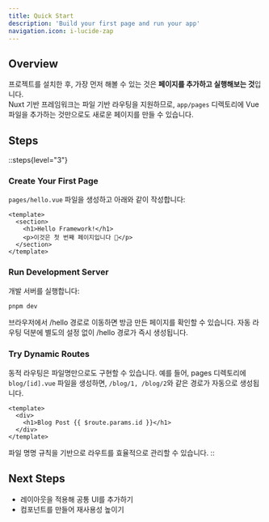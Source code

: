 ```yaml
---
title: Quick Start
description: 'Build your first page and run your app'
navigation.icon: i-lucide-zap
---
```


## Overview
프로젝트를 설치한 후, 가장 먼저 해볼 수 있는 것은 **페이지를 추가하고 실행해보는 것**입니다.  
Nuxt 기반 프레임워크는 파일 기반 라우팅을 지원하므로, `app/pages` 디렉토리에 Vue 파일을 추가하는 것만으로도 새로운 페이지를 만들 수 있습니다.

## Steps

::steps{level="3"}

### Create Your First Page
`pages/hello.vue` 파일을 생성하고 아래와 같이 작성합니다:

```vue
<template>
  <section>
    <h1>Hello Framework!</h1>
    <p>이것은 첫 번째 페이지입니다 🚀</p>
  </section>
</template>
```

### Run Development Server
개발 서버를 실행합니다:
```bash [pnpm]
pnpm dev
```
브라우저에서 /hello 경로로 이동하면 방금 만든 페이지를 확인할 수 있습니다. 자동 라우팅 덕분에 별도의 설정 없이 /hello 경로가 즉시 생성됩니다.

### Try Dynamic Routes
동적 라우팅은 파일명만으로도 구현할 수 있습니다. 예를 들어, pages 디렉토리에 `blog/[id].vue` 파일을 생성하면, `/blog/1, /blog/2`와 같은 경로가 자동으로 생성됩니다.
```vue
<template>
  <div>
    <h1>Blog Post {{ $route.params.id }}</h1>
  </div>
</template>
```
파일 명명 규칙을 기반으로 라우트를 효율적으로 관리할 수 있습니다.
::

## Next Steps
- 레이아웃을 적용해 공통 UI를 추가하기
- 컴포넌트를 만들어 재사용성 높이기
